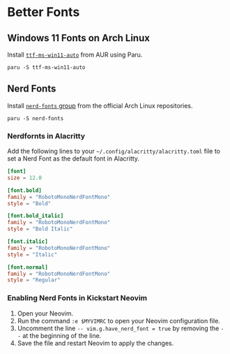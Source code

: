 # Better Fonts

## Windows 11 Fonts on Arch Linux

Install [`ttf-ms-win11-auto`](https://aur.archlinux.org/packages/ttf-ms-win11-auto) from AUR using Paru.

```shell
paru -S ttf-ms-win11-auto
```

## Nerd Fonts

Install [`nerd-fonts` group](https://archlinux.org/groups/x86_64/nerd-fonts/) from the official Arch Linux repositories.

```shell
paru -S nerd-fonts
```

### Nerdfornts in Alacritty

Add the following lines to your `~/.config/alacritty/alacritty.toml` file to set a Nerd Font as the default font in Alacritty.

```toml
[font]
size = 12.0

[font.bold]
family = "RobotoMonoNerdFontMono"
style = "Bold"

[font.bold_italic]
family = "RobotoMonoNerdFontMono"
style = "Bold Italic"

[font.italic]
family = "RobotoMonoNerdFontMono"
style = "Italic"

[font.normal]
family = "RobotoMonoNerdFontMono"
style = "Regular"
```

### Enabling Nerd Fonts in Kickstart Neovim

1. Open your Neovim.
2. Run the command `:e $MYVIMRC` to open your Neovim configuration file.
3. Uncomment the line `-- vim.g.have_nerd_font = true` by removing the `--` at the beginning of the line.
4. Save the file and restart Neovim to apply the changes.

